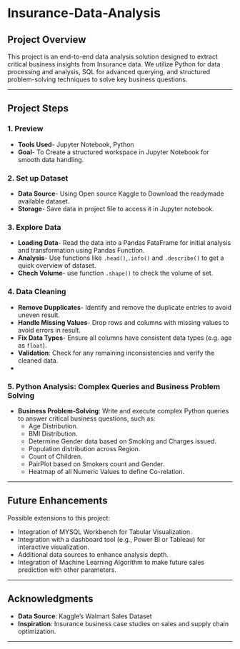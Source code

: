 # Insurance-Data-Analysis

## Project Overview

This project is an end-to-end data analysis solution designed to extract critical business insights from Insurance data. We utilize Python for data processing and analysis, SQL for advanced querying, and structured problem-solving techniques to solve key business questions.

---
## Project Steps

### 1. Preview
  - **Tools Used**- Jupyter Notebook, Python
  - **Goal**- To Create a structured workspace in Jupyter Notebook for smooth data handling.

### 2. Set up Dataset
  - **Data Source**- Using Open source Kaggle to Download the readymade available dataset.
  - **Storage**- Save data in project file to access it in Jupyter notebook.

### 3. Explore Data
- **Loading Data**- Read the data into a Pandas FataFrame for initial analysis and transformation using Pandas Function.
- **Analysis**- Use functions like `.head()`,`.info()` and `.describe()` to get a quick overview of dataset.
- **Chech Volume**- use function `.shape()` to check the volume of set.

### 4. Data Cleaning
  - **Remove Dupplicates**- Identify and remove the duplicate entries to avoid uneven result.
  - **Handle Missing Values**- Drop rows and columns with missing values to avoid errors in result.
  - **Fix Data Types**- Ensure all columns have consistent data types (e.g. age as `float`).
  - **Validation**: Check for any remaining inconsistencies and verify the cleaned data.
  - 

### 5. Python Analysis: Complex Queries and Business Problem Solving
  - **Business Problem-Solving**: Write and execute complex Python queries to answer critical business questions, such as:
    - Age Distribution.
    - BMI Distribution.
    - Determine Gender data based on Smoking and Charges issued.
    - Population distribution across Region.
    - Count of Children.
    - PairPlot based on Smokers count and Gender.
    - Heatmap of all Numeric Values to define Co-relation.

---
## Future Enhancements

Possible extensions to this project:
- Integration of MYSQL Workbench for Tabular Visualization.
- Integration with a dashboard tool (e.g., Power BI or Tableau) for interactive visualization.
- Additional data sources to enhance analysis depth.
- Integration of Machine Learning Algorithm to make future sales prediction with other parameters.
---

## Acknowledgments

- **Data Source**: Kaggle’s Walmart Sales Dataset
- **Inspiration**: Insurance business case studies on sales and supply chain optimization.
---
